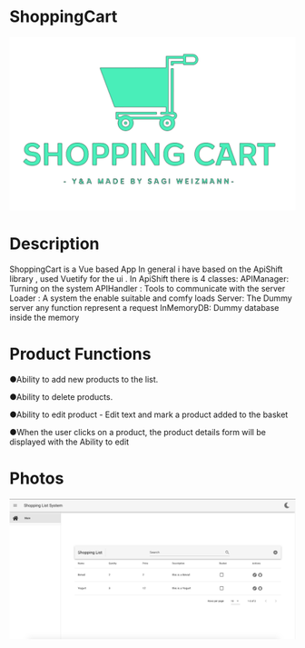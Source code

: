 # ShoppingCart
![Logo](logo.png)
# Description 

ShoppingCart is a Vue based App 
In general i have based on the ApiShift library , 
used Vuetify for the ui .
In ApiShift there is 4 classes:
APIManager: Turning on the system 
APIHandler : Tools to communicate with the server
Loader : A system the enable suitable and comfy loads
Server: The Dummy server any function represent a request
InMemoryDB: Dummy database inside the memory


# Product Functions

●Ability to add new products to the list.

●Ability to delete products.

●Ability to edit product - Edit text and mark a product added to the basket

●When the user clicks on a product, the product details form will be displayed with the Ability to edit

# Photos
![1](photos/system.png)

